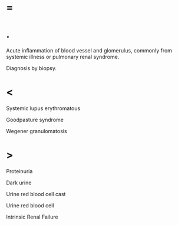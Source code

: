 # =

# .

Acute inflammation of blood vessel and glomerulus, commonly from systemic illness or pulmonary renal syndrome.

Diagnosis by biopsy.

# <

Systemic lupus erythromatous

Goodpasture syndrome

Wegener granulomatosis

# >

Proteinuria

Dark urine

Urine red blood cell cast

Urine red blood cell

Intrinsic Renal Failure
